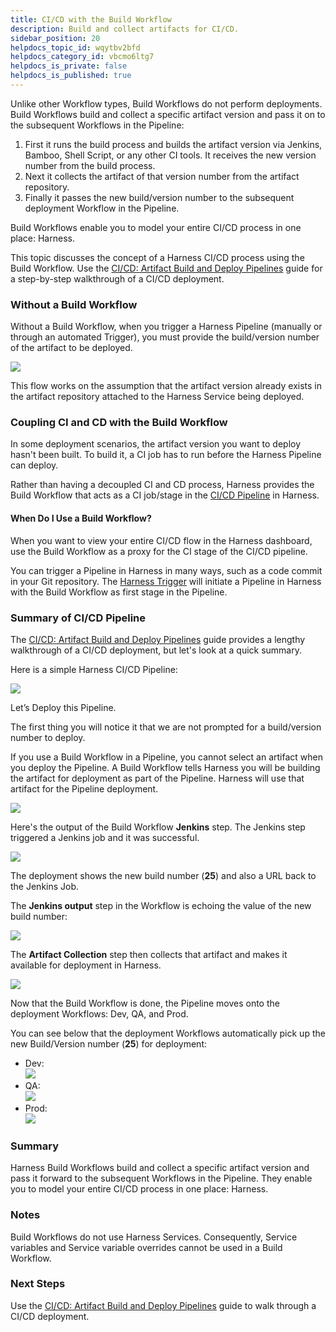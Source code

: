 ```yaml
---
title: CI/CD with the Build Workflow
description: Build and collect artifacts for CI/CD.
sidebar_position: 20
helpdocs_topic_id: wqytbv2bfd
helpdocs_category_id: vbcmo6ltg7
helpdocs_is_private: false
helpdocs_is_published: true
---
```


Unlike other Workflow types, Build Workflows do not perform deployments. Build Workflows build and collect a specific artifact version and pass it on to the subsequent Workflows in the Pipeline:

1. First it runs the build process and builds the artifact version via Jenkins, Bamboo, Shell Script, or any other CI tools. It receives the new version number from the build process.
2. Next it collects the artifact of that version number from the artifact repository.
3. Finally it passes the new build/version number to the subsequent deployment Workflow in the Pipeline.

Build Workflows enable you to model your entire CI/CD process in one place: Harness.

This topic discusses the concept of a Harness CI/CD process using the Build Workflow. Use the [CI/CD: Artifact Build and Deploy Pipelines](/docs/category/cicd-artifact-build-and-deploy-pipelines) guide for a step-by-step walkthrough of a CI/CD deployment.

### Without a Build Workflow

Without a Build Workflow, when you trigger a Harness Pipeline (manually or through an automated Trigger), you must provide the build/version number of the artifact to be deployed.

![](./static/ci-cd-with-the-build-workflow-26.png)

This flow works on the assumption that the artifact version already exists in the artifact repository attached to the Harness Service being deployed.

### Coupling CI and CD with the Build Workflow

In some deployment scenarios, the artifact version you want to deploy hasn't been built. To build it, a CI job has to run before the Harness Pipeline can deploy.

Rather than having a decoupled CI and CD process, Harness provides the Build Workflow that acts as a CI job/stage in the [CI/CD Pipeline](../../build-deploy/build-and-deploy-pipelines-overview.md) in Harness.

#### When Do I Use a Build Workflow?

When you want to view your entire CI/CD flow in the Harness dashboard, use the Build Workflow as a proxy for the CI stage of the CI/CD pipeline.

You can trigger a Pipeline in Harness in many ways, such as a code commit in your Git repository. The [Harness Trigger](../../model-cd-pipeline/triggers/add-a-trigger-2.md) will initiate a Pipeline in Harness with the Build Workflow as first stage in the Pipeline.

### Summary of CI/CD Pipeline

The [CI/CD: Artifact Build and Deploy Pipelines](/docs/category/cicd-artifact-build-and-deploy-pipelines) guide provides a lengthy walkthrough of a CI/CD deployment, but let's look at a quick summary.

Here is a simple Harness CI/CD Pipeline:

![](./static/ci-cd-with-the-build-workflow-27.png)

Let’s Deploy this Pipeline.

The first thing you will notice it that we are not prompted for a build/version number to deploy.

If you use a Build Workflow in a Pipeline, you cannot select an artifact when you deploy the Pipeline. A Build Workflow tells Harness you will be building the artifact for deployment as part of the Pipeline. Harness will use that artifact for the Pipeline deployment.

![](./static/ci-cd-with-the-build-workflow-28.png)

Here's the output of the Build Workflow **Jenkins** step. The Jenkins step triggered a Jenkins job and it was successful.

![](./static/ci-cd-with-the-build-workflow-29.png)

The deployment shows the new build number (**25**) and also a URL back to the Jenkins Job.

The **Jenkins output** step in the Workflow is echoing the value of the new build number:

![](./static/ci-cd-with-the-build-workflow-30.png)

The **Artifact Collection** step then collects that artifact and makes it available for deployment in Harness.

![](./static/ci-cd-with-the-build-workflow-31.png)

Now that the Build Workflow is done, the Pipeline moves onto the deployment Workflows: Dev, QA, and Prod.

You can see below that the deployment Workflows automatically pick up the new Build/Version number (**25**) for deployment:

* Dev:  
![](./static/ci-cd-with-the-build-workflow-32.png)
* QA:  
![](./static/ci-cd-with-the-build-workflow-33.png)
* Prod:  
![](./static/ci-cd-with-the-build-workflow-34.png)

### Summary

Harness Build Workflows build and collect a specific artifact version and pass it forward to the subsequent Workflows in the Pipeline. They enable you to model your entire CI/CD process in one place: Harness.

### Notes

Build Workflows do not use Harness Services. Consequently, Service variables and Service variable overrides cannot be used in a Build Workflow.

### Next Steps

Use the [CI/CD: Artifact Build and Deploy Pipelines](/docs/category/cicd-artifact-build-and-deploy-pipelines) guide to walk through a CI/CD deployment.

